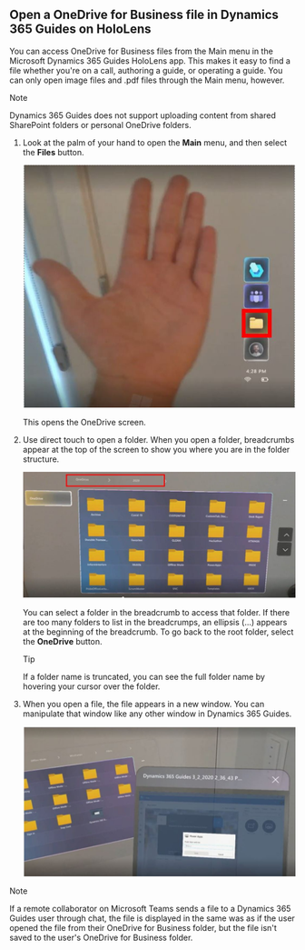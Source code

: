 ## Open a OneDrive for Business file in Dynamics 365 Guides on HoloLens

You can access OneDrive for Business files from the Main menu in the Microsoft Dynamics 365 Guides HoloLens app. This makes it easy to find a file whether you're on a call, authoring a guide, or operating a guide. You can only open image files and .pdf files through the Main menu, however. 

> [!NOTE]
> Dynamics 365 Guides does not support uploading content from shared SharePoint folders or personal OneDrive folders.

1. Look at the palm of your hand to open the **Main** menu, and then select the **Files** button.

    ![XXX.](media/calling-one-drive-files-main-menu.JPG "XXX")

   This opens the OneDrive screen.

2. Use direct touch to open a folder. When you open a folder, breadcrumbs appear at the top of the screen to show you where you are in the folder structure.

    ![XXX.](media/calling-one-drive-breadcrumbs.JPG "XXX")
    
    You can select a folder in the breadcrumb to access that folder. If there are too many folders to list in the breadcrumps, an ellipsis (...) appears at the beginning of the breadcrumb. To go back to the root folder, select the **OneDrive** button.
    
    > [!TIP]
    > If a folder name is truncated, you can see the full folder name by hovering your cursor over the folder. 
    
3. When you open a file, the file appears in a new window. You can manipulate that window like any other window in Dynamics 365 Guides.

    ![XXX.](media/calling-one-drive-files-opened-file.JPG "XXX")
    
> [!NOTE]
> If a remote collaborator on Microsoft Teams sends a file to a Dynamics 365 Guides user through chat, the file is displayed in the same was as if the user opened the file from their OneDrive for Business folder, but the file isn't saved to the user's OneDrive for Business folder. 
